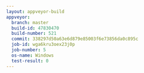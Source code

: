 ```yaml
---
layout: appveyor-build
appveyor:
  branch: master
  build-id: 47830470
  build-number: 521
  commit: 338297d50a63e6d879e85003f6e73856da0c895c
  job-id: wga6kru3oex23j0p
  job-number: 5
  os-name: Windows
  test-result: 0
---
```

